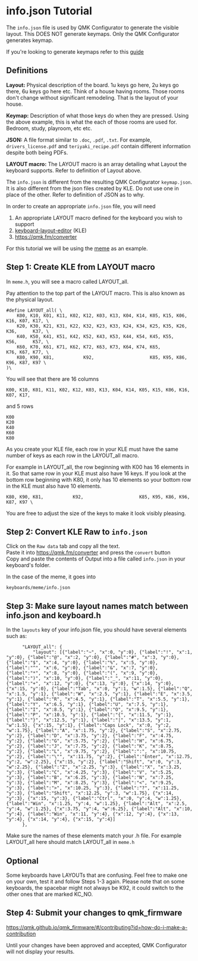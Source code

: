 # info.json Tutorial

The `info.json` file is used by QMK Configurator to generate the visible layout. This DOES NOT generate keymaps. Only the QMK Configurator generates keymap. 

If you're looking to generate keymaps refer to this [guide](https://github.com/mechmerlin/qmk_setup/blob/master/qmk_configurator.md)

## Definitions   

**Layout:** Physical description of the board. 1u keys go here, 2u keys go there, 6u keys go here etc. Think of a house having rooms. Those rooms don't change without significant remodeling. That is the layout of your house.

**Keymap:** Description of what those keys do when they are pressed. Using the above example, this is what the each of those rooms are used for. Bedroom, study, playroom, etc etc.       

**JSON:** A file format similar to `.doc`, `.pdf`, `.txt`. For example, `drivers_license.pdf` and `teriyaki_recipe.pdf` contain different information despite both being PDFs.     

**LAYOUT macro:** The LAYOUT macro is an array detailing what Layout the keyboard supports. Refer to definition of Layout above. 

The `info.json` is different from the resulting QMK Configurator `keymap.json`. It
is also different from the json files created by KLE. Do not use one in place of the other. Refer to definition of JSON as to why. 

In order to create an appropriate `info.json` file, you will need

1. An appropriate LAYOUT macro defined for the keyboard you wish to support
2. [keyboard-layout-editor](http://www.keyboard-layout-editor.com/) (KLE)
3. https://qmk.fm/converter

For this tutorial we will be using the [meme](https://github.com/qmk/qmk_firmware/tree/master/keyboards/meme) as an example. 

## Step 1: Create KLE from LAYOUT macro

In `meme.h`, you will see a macro called LAYOUT_all. 

Pay attention to the top part of the LAYOUT macro. This is also known as the physical layout. 

```
#define LAYOUT_all( \
    K00, K10, K01, K11, K02, K12, K03, K13, K04, K14, K05, K15, K06, K16, K07, K17, \
    K20, K30, K21, K31, K22, K32, K23, K33, K24, K34, K25, K35, K26, K36,      K37, \
    K40, K50, K41, K51, K42, K52, K43, K53, K44, K54, K45, K55,      K56,      K57, \
    K60, K70, K61, K71, K62, K72, K63, K73, K64, K74, K65,           K76, K67, K77, \
    K80, K90, K81,           K92,                     K85, K95, K86, K96, K87, K97 \
)\
```

You will see that there are 16 columns

```
K00, K10, K01, K11, K02, K12, K03, K13, K04, K14, K05, K15, K06, K16, K07, K17,
```

and 5 rows

```
K00
K20
K40
K60
K80
```

As you create your KLE file, each row in your KLE must have the same number of keys
as each row in the LAYOUT_all macro. 

For example in LAYOUT_all, the row beginning with K00 has 16 elements in it. So that same
row in your KLE must also have 16 keys. If you look at the bottom row beginning with K80,
it only has 10 elements so your bottom row in the KLE must also have 10 elements. 

```
K80, K90, K81,           K92,                     K85, K95, K86, K96, K87, K97 \
```

You are free to adjust the size of the keys to make it look visibly pleasing. 


## Step 2: Convert KLE Raw to `info.json`

Click on the `Raw data` tab and copy all the text.    
Paste it into https://qmk.fm/converter and press the `convert` button   
Copy and paste the contents of Output into a file called `info.json` in your keyboard's folder. 

In the case of the meme, it goes into

```
keyboards/meme/info.json
```

## Step 3: Make sure layout names match between info.json and keyboard.h

In the `layouts` key of your info.json file, you should have several elements such as:

```
      "LAYOUT_all": {
          "layout": [{"label":"~", "x":0, "y":0}, {"label":"!", "x":1, "y":0}, {"label":"@", "x":2, "y":0}, {"label":"#", "x":3, "y":0}, {"label":"$", "x":4, "y":0}, {"label":"%", "x":5, "y":0}, {"label":"^", "x":6, "y":0}, {"label":"&", "x":7, "y":0}, {"label":"*", "x":8, "y":0}, {"label":"(", "x":9, "y":0}, {"label":")", "x":10, "y":0}, {"label":"_", "x":11, "y":0}, {"label":"+", "x":12, "y":0}, {"x":13, "y":0}, {"x":14, "y":0}, {"x":15, "y":0}, {"label":"Tab", "x":0, "y":1, "w":1.5}, {"label":"Q", "x":1.5, "y":1}, {"label":"W", "x":2.5, "y":1}, {"label":"E", "x":3.5, "y":1}, {"label":"R", "x":4.5, "y":1}, {"label":"T", "x":5.5, "y":1}, {"label":"Y", "x":6.5, "y":1}, {"label":"U", "x":7.5, "y":1}, {"label":"I", "x":8.5, "y":1}, {"label":"O", "x":9.5, "y":1}, {"label":"P", "x":10.5, "y":1}, {"label":"{", "x":11.5, "y":1}, {"label":"}", "x":12.5, "y":1}, {"label":"|", "x":13.5, "y":1, "w":1.5}, {"x":15, "y":1}, {"label":"Caps Lock", "x":0, "y":2, "w":1.75}, {"label":"A", "x":1.75, "y":2}, {"label":"S", "x":2.75, "y":2}, {"label":"D", "x":3.75, "y":2}, {"label":"F", "x":4.75, "y":2}, {"label":"G", "x":5.75, "y":2}, {"label":"H", "x":6.75, "y":2}, {"label":"J", "x":7.75, "y":2}, {"label":"K", "x":8.75, "y":2}, {"label":"L", "x":9.75, "y":2}, {"label":":", "x":10.75, "y":2}, {"label":"\"", "x":11.75, "y":2}, {"label":"Enter", "x":12.75, "y":2, "w":2.25}, {"x":15, "y":2}, {"label":"Shift", "x":0, "y":3, "w":2.25}, {"label":"Z", "x":2.25, "y":3}, {"label":"X", "x":3.25, "y":3}, {"label":"C", "x":4.25, "y":3}, {"label":"V", "x":5.25, "y":3}, {"label":"B", "x":6.25, "y":3}, {"label":"N", "x":7.25, "y":3}, {"label":"M", "x":8.25, "y":3}, {"label":"<", "x":9.25, "y":3}, {"label":">", "x":10.25, "y":3}, {"label":"?", "x":11.25, "y":3}, {"label":"Shift", "x":12.25, "y":3, "w":1.75}, {"x":14, "y":3}, {"x":15, "y":3}, {"label":"Ctrl", "x":0, "y":4, "w":1.25}, {"label":"Win", "x":1.25, "y":4, "w":1.25}, {"label":"Alt", "x":2.5, "y":4, "w":1.25}, {"x":3.75, "y":4, "w":6.25}, {"label":"Alt", "x":10, "y":4}, {"label":"Win", "x":11, "y":4}, {"x":12, "y":4}, {"x":13, "y":4}, {"x":14, "y":4}, {"x":15, "y":4}]
      },

```

Make sure the names of these elements match your .h file. For example LAYOUT_all here should match LAYOUT_all in `meme.h`

## Optional

Some keyboards have LAYOUTs that are confusing. Feel free to make one on your own, test it and follow Steps 1-3 again. Please note that on some keyboards, the spacebar might not always be K92, it could switch to the other ones that are marked KC_NO. 

## Step 4: Submit your changes to qmk_firmware

https://qmk.github.io/qmk_firmware/#/contributing?id=how-do-i-make-a-contribution

Until your changes have been approved and accepted, QMK Configurator will not display your results. 
